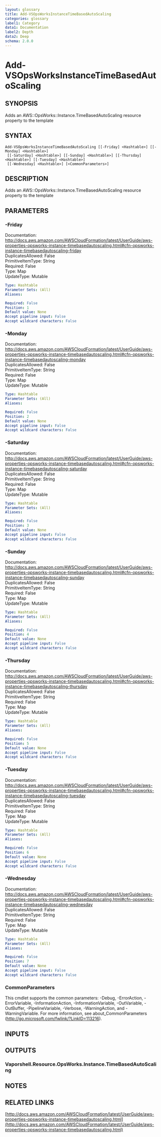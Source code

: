 ```yaml
---
layout: glossary
title: Add-VSOpsWorksInstanceTimeBasedAutoScaling
categories: glossary
label1: Category
data1: Documentation
label2: Depth
data2: Deep
schema: 2.0.0
---
```


# Add-VSOpsWorksInstanceTimeBasedAutoScaling

## SYNOPSIS
Adds an AWS::OpsWorks::Instance.TimeBasedAutoScaling resource property to the template

## SYNTAX

```
Add-VSOpsWorksInstanceTimeBasedAutoScaling [[-Friday] <Hashtable>] [[-Monday] <Hashtable>]
 [[-Saturday] <Hashtable>] [[-Sunday] <Hashtable>] [[-Thursday] <Hashtable>] [[-Tuesday] <Hashtable>]
 [[-Wednesday] <Hashtable>] [<CommonParameters>]
```

## DESCRIPTION
Adds an AWS::OpsWorks::Instance.TimeBasedAutoScaling resource property to the template

## PARAMETERS

### -Friday
Documentation: http://docs.aws.amazon.com/AWSCloudFormation/latest/UserGuide/aws-properties-opsworks-instance-timebasedautoscaling.html#cfn-opsworks-instance-timebasedautoscaling-friday    
DuplicatesAllowed: False    
PrimitiveItemType: String    
Required: False    
Type: Map    
UpdateType: Mutable

```yaml
Type: Hashtable
Parameter Sets: (All)
Aliases:

Required: False
Position: 1
Default value: None
Accept pipeline input: False
Accept wildcard characters: False
```

### -Monday
Documentation: http://docs.aws.amazon.com/AWSCloudFormation/latest/UserGuide/aws-properties-opsworks-instance-timebasedautoscaling.html#cfn-opsworks-instance-timebasedautoscaling-monday    
DuplicatesAllowed: False    
PrimitiveItemType: String    
Required: False    
Type: Map    
UpdateType: Mutable

```yaml
Type: Hashtable
Parameter Sets: (All)
Aliases:

Required: False
Position: 2
Default value: None
Accept pipeline input: False
Accept wildcard characters: False
```

### -Saturday
Documentation: http://docs.aws.amazon.com/AWSCloudFormation/latest/UserGuide/aws-properties-opsworks-instance-timebasedautoscaling.html#cfn-opsworks-instance-timebasedautoscaling-saturday    
DuplicatesAllowed: False    
PrimitiveItemType: String    
Required: False    
Type: Map    
UpdateType: Mutable

```yaml
Type: Hashtable
Parameter Sets: (All)
Aliases:

Required: False
Position: 3
Default value: None
Accept pipeline input: False
Accept wildcard characters: False
```

### -Sunday
Documentation: http://docs.aws.amazon.com/AWSCloudFormation/latest/UserGuide/aws-properties-opsworks-instance-timebasedautoscaling.html#cfn-opsworks-instance-timebasedautoscaling-sunday    
DuplicatesAllowed: False    
PrimitiveItemType: String    
Required: False    
Type: Map    
UpdateType: Mutable

```yaml
Type: Hashtable
Parameter Sets: (All)
Aliases:

Required: False
Position: 4
Default value: None
Accept pipeline input: False
Accept wildcard characters: False
```

### -Thursday
Documentation: http://docs.aws.amazon.com/AWSCloudFormation/latest/UserGuide/aws-properties-opsworks-instance-timebasedautoscaling.html#cfn-opsworks-instance-timebasedautoscaling-thursday    
DuplicatesAllowed: False    
PrimitiveItemType: String    
Required: False    
Type: Map    
UpdateType: Mutable

```yaml
Type: Hashtable
Parameter Sets: (All)
Aliases:

Required: False
Position: 5
Default value: None
Accept pipeline input: False
Accept wildcard characters: False
```

### -Tuesday
Documentation: http://docs.aws.amazon.com/AWSCloudFormation/latest/UserGuide/aws-properties-opsworks-instance-timebasedautoscaling.html#cfn-opsworks-instance-timebasedautoscaling-tuesday    
DuplicatesAllowed: False    
PrimitiveItemType: String    
Required: False    
Type: Map    
UpdateType: Mutable

```yaml
Type: Hashtable
Parameter Sets: (All)
Aliases:

Required: False
Position: 6
Default value: None
Accept pipeline input: False
Accept wildcard characters: False
```

### -Wednesday
Documentation: http://docs.aws.amazon.com/AWSCloudFormation/latest/UserGuide/aws-properties-opsworks-instance-timebasedautoscaling.html#cfn-opsworks-instance-timebasedautoscaling-wednesday    
DuplicatesAllowed: False    
PrimitiveItemType: String    
Required: False    
Type: Map    
UpdateType: Mutable

```yaml
Type: Hashtable
Parameter Sets: (All)
Aliases:

Required: False
Position: 7
Default value: None
Accept pipeline input: False
Accept wildcard characters: False
```

### CommonParameters
This cmdlet supports the common parameters: -Debug, -ErrorAction, -ErrorVariable, -InformationAction, -InformationVariable, -OutVariable, -OutBuffer, -PipelineVariable, -Verbose, -WarningAction, and -WarningVariable.
For more information, see about_CommonParameters (http://go.microsoft.com/fwlink/?LinkID=113216).

## INPUTS

## OUTPUTS

### Vaporshell.Resource.OpsWorks.Instance.TimeBasedAutoScaling

## NOTES

## RELATED LINKS

[http://docs.aws.amazon.com/AWSCloudFormation/latest/UserGuide/aws-properties-opsworks-instance-timebasedautoscaling.html](http://docs.aws.amazon.com/AWSCloudFormation/latest/UserGuide/aws-properties-opsworks-instance-timebasedautoscaling.html)

